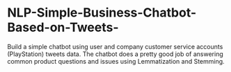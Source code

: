 # NLP-Simple-Business-Chatbot-Based-on-Tweets-
Build a simple chatbot using user and company customer service accounts (PlayStation) tweets data. The chatbot does a pretty good job of answering common product questions and issues using Lemmatization and Stemming.
